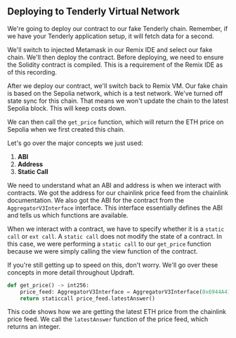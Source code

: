 ## Deploying to Tenderly Virtual Network

We're going to deploy our contract to our fake Tenderly chain. Remember, if we have your Tenderly application setup, it will fetch data for a second.

We'll switch to injected Metamask in our Remix IDE and select our fake chain. We'll then deploy the contract. Before deploying, we need to ensure the Solidity contract is compiled. This is a requirement of the Remix IDE as of this recording.

After we deploy our contract, we'll switch back to Remix VM. Our fake chain is based on the Sepolia network, which is a test network. We've turned off state sync for this chain. That means we won't update the chain to the latest Sepolia block. This will keep costs down.

We can then call the `get_price` function, which will return the ETH price on Sepolia when we first created this chain.

Let's go over the major concepts we just used:

1.  **ABI**
2.  **Address**
3.  **Static Call**

We need to understand what an ABI and address is when we interact with contracts. We got the address for our chainlink price feed from the chainlink documentation. We also got the ABI for the contract from the `AggregatorV3Interface` interface. This interface essentially defines the ABI and tells us which functions are available.

When we interact with a contract, we have to specify whether it is a `static call` or `ext call`. A `static call` does not modify the state of a contract. In this case, we were performing a `static call` to our `get_price` function because we were simply calling the view function of the contract.

If you're still getting up to speed on this, don't worry. We'll go over these concepts in more detail throughout Updraft.

```python
def get_price() -> int256:
    price_feed: AggregatorV3Interface = AggregatorV3Interface(0x6944A41769357215DE4FAC081bf1f309aDb)
    return staticcall price_feed.latestAnswer()
```

This code shows how we are getting the latest ETH price from the chainlink price feed. We call the `latestAnswer` function of the price feed, which returns an integer.
